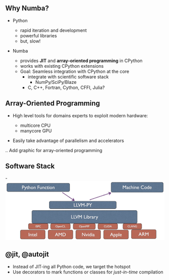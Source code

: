 Why Numba?
------------

- Python
    * rapid iteration and development
    * powerful libraries
    * but, slow!

- Numba
    * provides **JIT** and **array-oriented programming** in CPython
    * works with existing CPython extensions
    * Goal: Seamless integration with CPython at the core
        * integrate with scientific software stack
            * NumPy/SciPy/Blaze
        * C, C++, Fortran, Cython, CFFI, Julia?

Array-Oriented Programming
---------------------------

- High level tools for domains experts to exploit modern hardware:
    - multicore CPU
    - manycore GPU

- Easily take advantage of parallelism and accelerators

.. Add graphic for array-oriented programming


Software Stack
---------------

-![](software_stack.png)

@jit, @autojit
--------------

- Instead of JIT-ing all Python code, we target the hotspot
- Use decorators to mark functions or classes for *just-in-time* compilation





